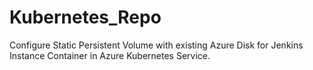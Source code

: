 # Kubernetes_Repo
Configure Static Persistent Volume with existing Azure Disk for Jenkins Instance Container in Azure Kubernetes Service.
